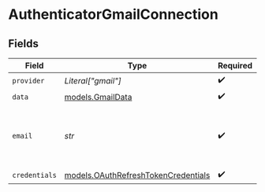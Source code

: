 # AuthenticatorGmailConnection


## Fields

| Field                                                                            | Type                                                                             | Required                                                                         | Description                                                                      |
| -------------------------------------------------------------------------------- | -------------------------------------------------------------------------------- | -------------------------------------------------------------------------------- | -------------------------------------------------------------------------------- |
| `provider`                                                                       | *Literal["gmail"]*                                                               | :heavy_check_mark:                                                               | N/A                                                                              |
| `data`                                                                           | [models.GmailData](../models/gmaildata.md)                                       | :heavy_check_mark:                                                               | N/A                                                                              |
| `email`                                                                          | *str*                                                                            | :heavy_check_mark:                                                               | The email of the Google Drive account this is for                                |
| `credentials`                                                                    | [models.OAuthRefreshTokenCredentials](../models/oauthrefreshtokencredentials.md) | :heavy_check_mark:                                                               | N/A                                                                              |